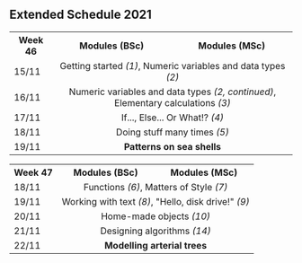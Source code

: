 ## Extended Schedule 2021

<table>
  <tr>
    <th>Week 46</th>
    <th>Modules (BSc)</th>
    <th>Modules (MSc)</th>
  </tr>
  <tr>
    <td>15/11</td>
    <td colspan="2" style="text-align:center">Getting started <i>(1)</i>, Numeric variables and data types <i>(2)</i></td>
  </tr>
  <tr>
    <td>16/11</td>
    <td colspan="2" style="text-align:center">Numeric variables and data types <i>(2, continued)</i>, Elementary calculations <i>(3)</i></td>
  </tr>
  <tr>
    <td>17/11</td>
    <td colspan="2" style="text-align:center">If..., Else... Or What!? <i>(4)</i></td>
  </tr>
  <tr>
    <td>18/11</td>
    <td colspan="2" style="text-align:center">Doing stuff many times <i>(5)</i></td>
  </tr>
  <tr>
    <td>19/11</td>
    <td colspan="2" style="text-align:center"><b>Patterns on sea shells</b></td>
  </tr>
</table>

<table>
  <tr>
    <th>Week 47</th>
    <th>Modules (BSc)</th>
    <th>Modules (MSc)</th>
  </tr>
  <tr>
    <td>18/11</td>
    <td colspan="2" style="text-align:center">Functions <i>(6)</i>, Matters of Style <i>(7)</i></td>
  </tr>
  <tr>
    <td>19/11</td>
    <td colspan="2" style="text-align:center">Working with text <i>(8)</i>, "Hello, disk drive!" <i>(9)</i></td>
  </tr>
  <tr>
    <td>20/11</td>
    <td colspan="2" style="text-align:center">Home-made objects <i>(10)</i></td>
  </tr>
  <tr>
    <td>21/11</td>
    <td colspan="2" style="text-align:center">Designing algorithms <i>(14)</i></td>
  </tr>
  <tr>
    <td>22/11</td>
    <td colspan="2" style="text-align:center"><b>Modelling arterial trees</b></td>
  </tr>
</table>
